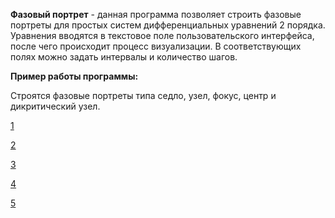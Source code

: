 **Фазовый портрет** - данная программа позволяет строить фазовые портреты для простых систем дифференциальных уравнений 2 порядка. Уравнения вводятся в текстовое поле пользовательского интерфейса, после чего происходит процесс визуализации. В соответствующих полях можно задать интервалы и количество шагов.

**Пример работы программы:**

Строятся фазовые портреты типа седло, узел, фокус, центр и дикритический узел.

[1](../images/2/седло.png)

[2](../images/2/узел.png)

[3](../images/2/фокус.png)

[4](../images/2/центр.png)

[5](../images/2/Дикритический%20узел.png)
